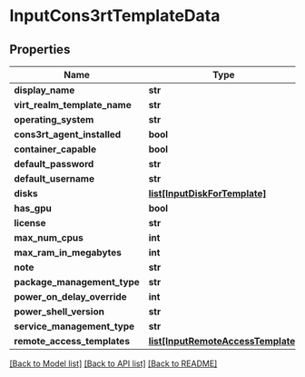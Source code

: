 # InputCons3rtTemplateData

## Properties
Name | Type | Description | Notes
------------ | ------------- | ------------- | -------------
**display_name** | **str** |  | [optional] 
**virt_realm_template_name** | **str** |  | 
**operating_system** | **str** |  | 
**cons3rt_agent_installed** | **bool** |  | [optional] 
**container_capable** | **bool** |  | [optional] 
**default_password** | **str** |  | [optional] 
**default_username** | **str** |  | [optional] 
**disks** | [**list[InputDiskForTemplate]**](InputDiskForTemplate.md) |  | [optional] 
**has_gpu** | **bool** |  | [optional] 
**license** | **str** |  | [optional] 
**max_num_cpus** | **int** |  | [optional] 
**max_ram_in_megabytes** | **int** |  | [optional] 
**note** | **str** |  | [optional] 
**package_management_type** | **str** |  | [optional] 
**power_on_delay_override** | **int** |  | [optional] 
**power_shell_version** | **str** |  | [optional] 
**service_management_type** | **str** |  | [optional] 
**remote_access_templates** | [**list[InputRemoteAccessTemplate]**](InputRemoteAccessTemplate.md) |  | [optional] 

[[Back to Model list]](../README.md#documentation-for-models) [[Back to API list]](../README.md#documentation-for-api-endpoints) [[Back to README]](../README.md)


